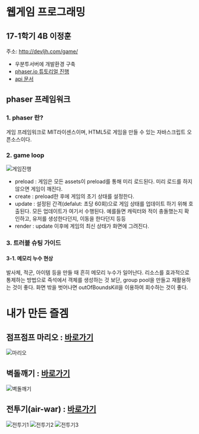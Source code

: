 # 웹게임 프로그래밍

## 17-1학기 4B 이정훈
주소: http://devljh.com/game/

- 우분투서버에 개발환경 구축
- [phaser.io 튜토리얼 진행](http://phaser.io/tutorials/making-your-first-phaser-game)
- [api 문서](http://phaser.io/docs/2.6.2/index)

## phaser 프레임워크
### 1. phaser 란?
게임 프레임워크로 MIT라이센스이며, HTML5로 게임을 만들 수 있는 자바스크립트 오픈소스이다.

### 2. game loop
![게임진행](http://img1.daumcdn.net/thumb/R1920x0/?fname=http%3A%2F%2Fcfile26.uf.tistory.com%2Fimage%2F231AE24A58EA0CB618194A)

* preload : 게임은 모든 assets이 preload를 통해 미리 로드된다. 미리 로드를 하지 않으면 게임이 깨진다.
* create : preload한 후에 게임의 초기 상태를 설정한다.
* update : 설정된 간격(defalut: 초당 60회)으로 게임 상태를 업데이트 하기 위해 호출된다. 모든 업데이트가 여기서 수행된다. 예를들면 캐릭터와 적이 충돌했는지 확인하고, 유저를 생성한다던지, 이동을 한다던지 등등
* render : update 이후에 게임의 최신 상태가 화면에 그려진다.

### 3. 트러블 슈팅 가이드
#### 3-1. 메모리 누수 현상
발사체, 적군, 아이템 등을 만들 때 흔히 메모리 누수가 일어난다. 리소스를 효과적으로 통제하는 방법으로 즉석에서 객체를 생성하는 것 보단, group pool을 만들고 재활용하는 것이 좋다. 화면 밖을 벗어나면 outOfBoundsKill을 이용하여 회수하는 것이 좋다.

# 내가 만든 즐겜
## 점프점프 마리오 : [바로가기](http://devljh.com/game/4.html)
![마리오](http://img1.daumcdn.net/thumb/R1920x0/?fname=http%3A%2F%2Fcfile4.uf.tistory.com%2Fimage%2F274AB44958EA12030EE975)

## 벽돌깨기 : [바로가기](http://devljh.com/game/5.html)
![벽돌깨기](http://img1.daumcdn.net/thumb/R1920x0/?fname=http%3A%2F%2Fcfile8.uf.tistory.com%2Fimage%2F2475A74958EA1202140A68)

## 전투기(air-war) : [바로가기](http://devljh.com/game/6.html)
![전투기1](http://img1.daumcdn.net/thumb/R1920x0/?fname=http%3A%2F%2Fcfile24.uf.tistory.com%2Fimage%2F242E0D4958EA6C7A199926)
![전투기2](http://img1.daumcdn.net/thumb/R1920x0/?fname=http%3A%2F%2Fcfile2.uf.tistory.com%2Fimage%2F271BF64958EA6C7B105AAE)
![전투기3](http://img1.daumcdn.net/thumb/R1920x0/?fname=http%3A%2F%2Fcfile22.uf.tistory.com%2Fimage%2F256D504A58F7013B02317B)
